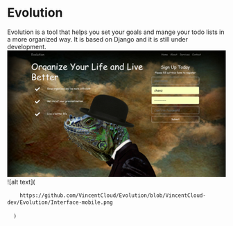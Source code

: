 # Evolution
Evolution is a tool that helps you set your goals and mange your todo lists in a more organized way. It is based on Django and it is still under development.
![alt text](
        https://github.com/VincentCloud/Evolution/blob/VincentCloud-dev/Evolution/Interface%20PC.png
      )
![alt text](
        
        https://github.com/VincentCloud/Evolution/blob/VincentCloud-dev/Evolution/Interface-mobile.png
     
      )
      
